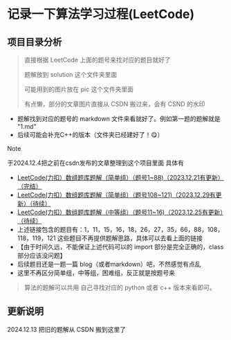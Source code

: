 # 记录一下算法学习过程(LeetCode)

## 项目目录分析 
> 直接根据 LeetCode 上面的题号来找对应的题目就好了
> 
> 题解放到 solution 这个文件夹里面
> 
> 可能用到的图片放在 pic 这个文件夹里面
> 
> 有点懒，部分的文章图片直接从 CSDN 搬过来，会有 CSND 的水印


- 题解找到对应的题号的 markdown 文件来看就好了。例如第一题的题解就是 "1.md"
- 后续可能会补充C++的版本（文件夹已经建好了！😋）



> [!NOTE]
>
> 于2024.12.4把之前在csdn发布的文章整理到这个项目里面
> 具体有
> - [LeetCode(力扣）数组题库题解（简单组）（题号1~88)（2023.12.21有更新）（完结）](https://blog.csdn.net/m0_67829475/article/details/135005696)
> - [LeetCode(力扣）数组题库题解（简单组）（题号108~121)（2023.12.29有更新）（待续）](https://blog.csdn.net/m0_67829475/article/details/135141388)
> - [LeetCode(力扣）数组题库题解（中等组）（题号11~16)（2023.12.25有更新）（待续）](https://blog.csdn.net/m0_67829475/article/details/135127404)
> - 上述链接包含的题目有：1，11，15，16，18，26，27，35，66，88，108，118，119，121
> 这些题目不再提供题解思路，具体可以去看上面的链接
> - 【由于时间久远，不能保证上述代码可以的 import 部分是完全正确的，class部分应该没问题】
> - 后续题目还是一题一篇 blog（或者markdown）吧，不然感觉有点乱
> - 这里不再区分简单组，中等组，困难组，反正就是按题号来

> 算法的题解可以共用
> 自己寻找对应的 python 或者 c++ 版本来看即可。


## 更新说明
2024.12.13 把旧的题解从 CSDN 搬到这里了

